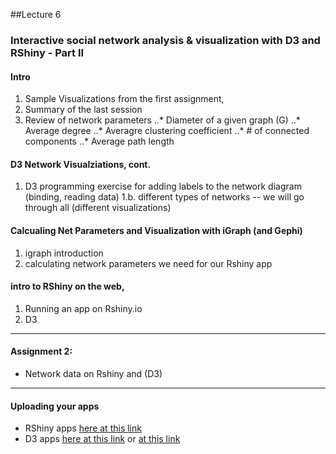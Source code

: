 ##Lecture 6


### Interactive social network analysis & visualization with D3 and RShiny - Part II

#### Intro

1. Sample Visualizations from the first assignment, 
2. Summary of the last session
2. Review of network parameters
 ..* Diameter of a given graph (G)
 ..* Average degree
 ..* Averagre clustering coefficient
 ..* # of connected components
 ..* Average path length 


#### D3 Network Visualziations, cont.
1. D3 programming exercise for adding labels to the network diagram (binding, reading data)
1.b. different types of networks -- we will go through all  (different visualizations)


#### Calcualing Net Parameters and Visualization with iGraph (and Gephi)

1. igraph introduction 
2. calculating network parameters we need for our Rshiny app


#### intro to RShiny on the web, 

1. Running an app on Rshiny.io
2. D3


---

#### Assignment 2: 

* Network data on Rshiny and (D3)




----
#### Uploading your apps

* RShiny apps [here at this link](http://www.shinyapps.io/)
* D3 apps [here at this link](http://code.runnable.com/new) or [at this link](https://vida.io/home/documents/new)
